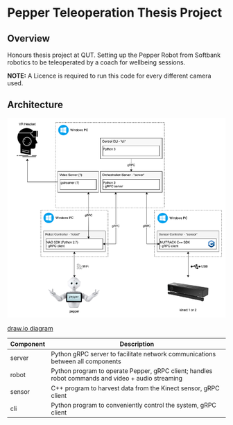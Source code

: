 # Pepper Teleoperation Thesis Project

## Overview

Honours thesis project at QUT. Setting up the Pepper Robot from Softbank robotics to be teleoperated by a coach for wellbeing sessions.

**NOTE:** A Licence is required to run this code for every different camera used.

## Architecture

![Project architecture](./architecture.png)

[draw.io diagram](https://drive.google.com/file/d/15wpGS0--yn8Fi1c7cR0pJ2L11V6-p2VH/view?usp=sharing)

| Component | Description                                                                                       |
| --------- | ------------------------------------------------------------------------------------------------- |
| server    | Python gRPC server to facilitate network communications between all components                    |
| robot     | Python program to operate Pepper, gRPC client; handles robot commands and video + audio streaming |
| sensor    | C++ program to harvest data from the Kinect sensor, gRPC client                                   |
| cli       | Python program to conveniently control the system, gRPC client                                    |
